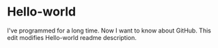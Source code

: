 # Hello-world
I've programmed for a long time. Now I want to know about GitHub.
This edit modifies Hello-world readme description.
